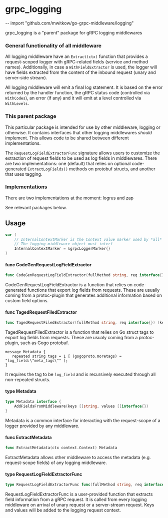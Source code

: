 # grpc_logging
--
    import "github.com/mwitkow/go-grpc-middleware/logging"

grpc_logging is a "parent" package for gRPC logging middlewares


### General functionality of all middleware

All logging middleware have an `Extract(ctx)` function that provides a
request-scoped logger with gRPC-related fields (service and method names).
Additionally, in case a `WithFieldExtractor` is used, the logger will have
fields extracted from the content of the inbound request (unary and server-side
stream).

All logging middleware will emit a final log statement. It is based on the error
returned by the handler function, the gRPC status code (controlled via `WithCodes`), an error (if any) and it
will emit at a level controlled via `WithLevels`.


### This parent package

This particular package is intended for use by other middleware, logging or
otherwise. It contains interfaces that other logging middlewares *should*
implement. This allows code to be shared between different implementations.

The `RequestLogFieldExtractorFunc` signature allows users to customize the
extraction of request fields to be used as log fields in middlewares. There are
two implementations: one (default) that relies on optional code-generated
`ExtractLogFields()` methods on protobuf structs, and another that uses tagging.


### Implementations

There are two implementations at the moment: logrus and zap

See relevant packages below.

## Usage

```go
var (
	// InternalContextMarker is the Context value marker used by *all* logging middleware.
	// The logging middleware object must interf
	InternalContextMarker = &grpcLoggerMarker{}
)
```

#### func  CodeGenRequestLogFieldExtractor

```go
func CodeGenRequestLogFieldExtractor(fullMethod string, req interface{}) (keys []string, values []interface{})
```
CodeGenRequestLogFieldExtractor is a function that relies on code-generated
functions that export log fields from requests. These are usually coming from a
protoc-plugin that generates additional information based on custom field
options.

#### func  TagedRequestFiledExtractor

```go
func TagedRequestFiledExtractor(fullMethod string, req interface{}) (keys []string, values []interface{})
```
TagedRequestFiledExtractor is a function that relies on Go struct tags to export
log fields from requests. These are usualy coming from a protoc-plugin, such as
Gogo protobuf.

    message Metadata {
       repeated string tags = 1 [ (gogoproto.moretags) = "log_field:\"meta_tags\"" ];
    }

It requires the tag to be `log_field` and is recursively executed through all
non-repeated structs.

#### type Metadata

```go
type Metadata interface {
	AddFieldsFromMiddleware(keys []string, values []interface{})
}
```

Metadata is a common interface for interacting with the request-scope of a
logger provided by any middleware.

#### func  ExtractMetadata

```go
func ExtractMetadata(ctx context.Context) Metadata
```
ExtractMetadata allows other middleware to access the metadata (e.g.
request-scope fields) of any logging middleware.

#### type RequestLogFieldExtractorFunc

```go
type RequestLogFieldExtractorFunc func(fullMethod string, req interface{}) (keys []string, values []interface{})
```

RequestLogFieldExtractorFunc is a user-provided function that extracts field
information from a gRPC request. It is called from every logging middleware on
arrival of unary request or a server-stream request. Keys and values will be
added to the logging request context.
